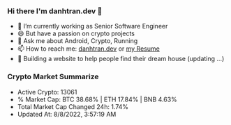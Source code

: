 ### Hi there I'm danhtran.dev 👋

- 🔭 I’m currently working as Senior Software Engineer
- 😄 But have a passion on crypto projects
- 💬 Ask me about Android, Crypto, Running 
- 📫 How to reach me: <a href="https://danhtran.dev" target="_blank">danhtran.dev</a> or <a href="Developer-Resume.pdf" target="_blank">my Resume</a>
- 🌱 Building a website to help people find their dream house (updating ...)

### Crypto Market Summarize
- Active Crypto: 13061
- % Market Cap: BTC 38.68% | ETH 17.84% | BNB 4.63%
- Total Market Cap Changed 24h: 1.74%
- Updated At: 8/8/2022, 3:57:19 AM
